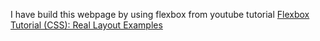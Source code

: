 I have build this webpage by using flexbox from youtube tutorial [Flexbox Tutorial (CSS): Real Layout Examples](https://www.youtube.com/watch?v=k32voqQhODc)